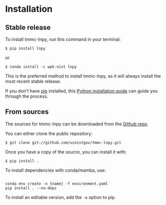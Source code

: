 ```{highlight} shell

```

# Installation

## Stable release

To install tmmc-lnpy, run this command in your terminal:

```console
$ pip install lnpy
```

or

```console
$ conda install -c wpk-nist lnpy
```

This is the preferred method to install tmmc-lnpy, as it will always install the
most recent stable release.

If you don't have [pip] installed, this [Python installation guide] can guide
you through the process.

## From sources

The sources for tmmc-lnpy can be downloaded from the [Github repo].

You can either clone the public repository:

```console
$ git clone git://github.com/usnistgov/tmmc-lnpy.git
```

Once you have a copy of the source, you can install it with:

```console
$ pip install .
```

To install dependencies with conda/mamba, use:

```console

conda env create -n {name} -f environment.yaml
pip install . --no-deps
```

To install an editable version, add the `-e` option to pip.

[github repo]: https://github.com/usnistgov/tmmc-lnpy
[pip]: https://pip.pypa.io
[python installation guide]:
  http://docs.python-guide.org/en/latest/starting/installation/
